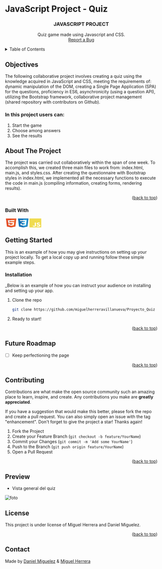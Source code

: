 # JavaScript Project - Quiz

 <h3 align="center">JAVASCRIPT PROJECT</h3>


 <p align="center">
    Quiz game made using Javascript and CSS.
    <br />
    <a href="https://github.com/miguelherreravillanueva/Proyecto_Quiz/issues">Report a Bug</a>
  </p>

<!-- TABLE OF CONTENTS -->
<details>
  <summary>Table of Contents</summary>
  <ol>
        <li><a href="#objectives">Objectives</a></li>
    <li>
      <a href="#about-the-project">About The Project</a>
      <ul>
         <li><a href="#built-with">Built With</a></li>
      </ul>   
    </li>
    <li>
      <a href="#getting-started">Getting Started</a>
      <ul>
        <li><a href="#prerequisites">Prerequisites</a></li>
        <li><a href="#installation">Installation</a></li>
      </ul>
    </li>
    <li><a href="#future-roadmap">Future Roadmap</a></li>
    <li><a href="#contributing">Contributing</a></li>
    <li><a href="#license">License</a></li>
    <li><a href="#preview">Preview</a></li>
    <li><a href="#contact">Contact</a></li>
  </ol>
</details>


<!-- ABOUT THE OBJECTIVES -->
## Objectives
The following collaborative project involves creating a quiz using the knowledge acquired in JavaScript and CSS, meeting the requirements of: dynamic manipulation of the DOM, creating a Single Page Application (SPA) for the questions, proficiency in ES6, asynchronicity (using a question API), utilizing the Bootstrap framework, collaborative project management (shared repository with contributors on Github).
### In this project users can: 
<objectives>
  <ol>
    <li>Start the game</li>
    <li>Choose among answers</a></li>
    <li>See the results</a></li>
</ol>
</objectives>

<!-- ABOUT THE PROJECT -->
## About The Project

The project was carried out collaboratively within the span of one week. To accomplish this, we created three main files to work from: index.html, main.js, and styles.css.
After creating the questionnaire with Bootstrap styles in index.html, we implemented all the necessary functions to execute the code in main.js (compiling information, creating forms, rendering results).

<p align="right">(<a href="#readme-top">back to top</a>)</p>

### Built With

<img align="center" alt="Rafa-HTML" height="30" width="40" src="https://raw.githubusercontent.com/devicons/devicon/master/icons/html5/html5-original.svg"><img align="center" alt="Rafa-CSS" height="30" width="40" src="https://raw.githubusercontent.com/devicons/devicon/master/icons/css3/css3-original.svg"><img align="center" alt="Rafa-Js" height="30" width="40" src="https://raw.githubusercontent.com/devicons/devicon/master/icons/javascript/javascript-plain.svg">


<!-- GETTING STARTED -->
## Getting Started

This is an example of how you may give instructions on setting up your project locally.
To get a local copy up and running follow these simple example steps.

### Installation

_Below is an example of how you can instruct your audience on installing and setting up your app.

1. Clone the repo
   ```sh
   git clone https://github.com/miguelherreravillanueva/Proyecto_Quiz
   ```

2. Ready to start!


<p align="right">(<a href="#readme-top">back to top</a>)</p>


<!-- FUTURE -->
## Future Roadmap

- [ ] Keep perfectioning the page


<p align="right">(<a href="#readme-top">back to top</a>)</p>


<!-- CONTRIBUTING -->
## Contributing

Contributions are what make the open source community such an amazing place to learn, inspire, and create. Any contributions you make are **greatly appreciated**.

If you have a suggestion that would make this better, please fork the repo and create a pull request. You can also simply open an issue with the tag "enhancement".
Don't forget to give the project a star! Thanks again!

1. Fork the Project
2. Create your Feature Branch (`git checkout -b feature/YourName`)
3. Commit your Changes (`git commit -m 'Add some YourName'`)
4. Push to the Branch (`git push origin feature/YourName`)
5. Open a Pull Request

<p align="right">(<a href="#readme-top">back to top</a>)</p>


<!-- PREVIEW -->

## Preview 

- Vista general del quiz

![foto](assets/e7802fb5-d886-4fda-8423-e84503abc821.gif)


<!-- LICENSE -->
## License

This project is under license of Miguel Herrera and Daniel Miguelez.

<p align="right">(<a href="#readme-top">back to top</a>)</p>




## Contact

Made by [Daniel Miguelez](https://github.com/DanielMiguelez) & [Miguel Herrera](https://github.com/miguelherreravillanueva)
